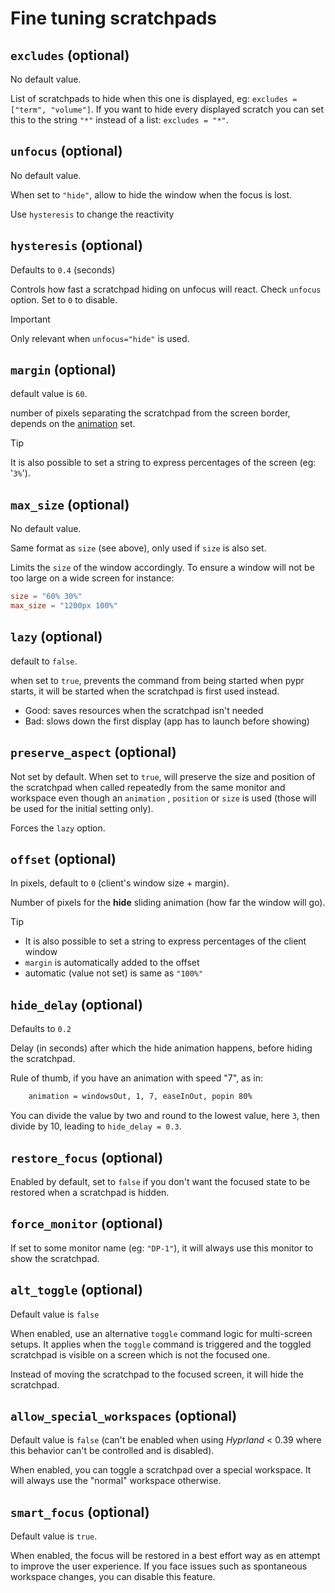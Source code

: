# Fine tuning scratchpads

## `excludes` (optional)

No default value.

List of scratchpads to hide when this one is displayed, eg: `excludes = ["term", "volume"]`.
If you want to hide every displayed scratch you can set this to the string `"*"` instead of a list: `excludes = "*"`.

## `unfocus` (optional)

No default value.

When set to `"hide"`, allow to hide the window when the focus is lost.

Use `hysteresis` to change the reactivity

## `hysteresis` (optional)

Defaults to `0.4` (seconds)

Controls how fast a scratchpad hiding on unfocus will react. Check `unfocus` option.
Set to `0` to disable.

> [!important]
> Only relevant when `unfocus="hide"` is used.

## `margin` (optional)

default value is `60`.

number of pixels separating the scratchpad from the screen border, depends on the [animation](./scratchpads#animation) set.

> [!tip]
> It is also possible to set a string to express percentages of the screen (eg: '`3%`').

## `max_size` (optional)

No default value.

Same format as `size` (see above), only used if `size` is also set.

Limits the `size` of the window accordingly.
To ensure a window will not be too large on a wide screen for instance:

```toml
size = "60% 30%"
max_size = "1200px 100%"
```

## `lazy` (optional)

default to `false`.

when set to `true`, prevents the command from being started when pypr starts, it will be started when the scratchpad is first used instead.

- Good: saves resources when the scratchpad isn't needed
- Bad: slows down the first display (app has to launch before showing)

## `preserve_aspect` (optional)

Not set by default.
When set to `true`, will preserve the size and position of the scratchpad when called repeatedly from the same monitor and workspace even though an `animation` , `position` or `size` is used (those will be used for the initial setting only).

Forces the `lazy` option.

## `offset` (optional)

In pixels, default to `0` (client's window size + margin).

Number of pixels for the **hide** sliding animation (how far the window will go).

> [!tip]
> - It is also possible to set a string to express percentages of the client window
> - `margin` is automatically added to the offset
> - automatic (value not set) is same as `"100%"`

## `hide_delay` (optional)

Defaults to `0.2`

Delay (in seconds) after which the hide animation happens, before hiding the scratchpad.

Rule of thumb, if you have an animation with speed "7", as in:
```bash
    animation = windowsOut, 1, 7, easeInOut, popin 80%
```
You can divide the value by two and round to the lowest value, here `3`, then divide by 10, leading to `hide_delay = 0.3`.

## `restore_focus` (optional)

Enabled by default, set to `false` if you don't want the focused state to be restored when a scratchpad is hidden.

## `force_monitor` (optional)

If set to some monitor name (eg: `"DP-1"`), it will always use this monitor to show the scratchpad.

## `alt_toggle` (optional)

Default value is `false`

When enabled, use an alternative `toggle` command logic for multi-screen setups.
It applies when the `toggle` command is triggered and the toggled scratchpad is visible on a screen which is not the focused one.

Instead of moving the scratchpad to the focused screen, it will hide the scratchpad.

## `allow_special_workspaces` (optional)

Default value is `false` (can't be enabled when using *Hyprland* < 0.39 where this behavior can't be controlled and is disabled).

When enabled, you can toggle a scratchpad over a special workspace.
It will always use the "normal" workspace otherwise.

## `smart_focus` (optional)

Default value is `true`.

When enabled, the focus will be restored in a best effort way as en attempt to improve the user experience.
If you face issues such as spontaneous workspace changes, you can disable this feature.

